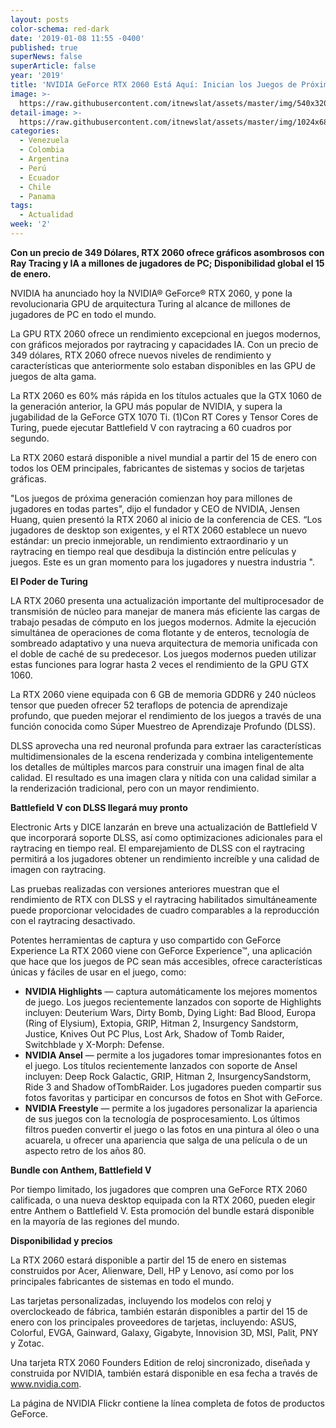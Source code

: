 ```yaml
---
layout: posts
color-schema: red-dark
date: '2019-01-08 11:55 -0400'
published: true
superNews: false
superArticle: false
year: '2019'
title: 'NVIDIA GeForce RTX 2060 Está Aquí: Inician los Juegos de Próxima Generación'
image: >-
  https://raw.githubusercontent.com/itnewslat/assets/master/img/540x320/geforce-p.jpg
detail-image: >-
  https://raw.githubusercontent.com/itnewslat/assets/master/img/1024x680/geforce-g.jpg
categories:
  - Venezuela
  - Colombia
  - Argentina
  - Perú
  - Ecuador
  - Chile
  - Panama
tags:
  - Actualidad
week: '2'
---
```

**Con un precio de 349 Dólares, RTX 2060 ofrece gráficos asombrosos con Ray Tracing y IA a millones de jugadores de PC; Disponibilidad global el 15 de enero.**

NVIDIA ha anunciado hoy la NVIDIA® GeForce® RTX 2060, y pone la revolucionaria GPU de arquitectura Turing al alcance de millones de jugadores de PC en todo el mundo.

La GPU RTX 2060 ofrece un rendimiento excepcional en juegos modernos, con gráficos mejorados por raytracing y capacidades IA. Con un precio de 349 dólares, RTX 2060 ofrece nuevos niveles de rendimiento y características que anteriormente solo estaban disponibles en las GPU de juegos de alta gama.

La RTX 2060 es 60% más rápida en los títulos actuales que la GTX 1060 de la generación anterior, la GPU más popular de NVIDIA, y supera la jugabilidad de la GeForce GTX 1070 Ti. (1)Con RT Cores y Tensor Cores de Turing, puede ejecutar Battlefield V con raytracing a 60 cuadros por segundo. 

La RTX 2060 estará disponible a nivel mundial a partir del 15 de enero con todos los OEM principales, fabricantes de sistemas y socios de tarjetas gráficas.

"Los juegos de próxima generación comienzan hoy para millones de jugadores en todas partes", dijo el fundador y CEO de NVIDIA, Jensen Huang, quien presentó la RTX 2060 al inicio de la conferencia de CES. “Los jugadores de desktop son exigentes, y el RTX 2060 establece un nuevo estándar: un precio inmejorable, un rendimiento extraordinario y un raytracing en tiempo real que desdibuja la distinción entre películas y juegos. Este es un gran momento para los jugadores y nuestra industria ".

**El Poder de Turing**

LA RTX 2060 presenta una actualización importante del multiprocesador de transmisión de núcleo para manejar de manera más eficiente las cargas de trabajo pesadas de cómputo en los juegos modernos. Admite la ejecución simultánea de operaciones de coma flotante y de enteros, tecnología de sombreado adaptativo y una nueva arquitectura de memoria unificada con el doble de caché de su predecesor. Los juegos modernos pueden utilizar estas funciones para lograr hasta 2 veces el rendimiento de la GPU GTX 1060.

La RTX 2060 viene equipada con 6 GB de memoria GDDR6 y 240 núcleos tensor que pueden ofrecer 52 teraflops de potencia de aprendizaje profundo, que pueden mejorar el rendimiento de los juegos a través de una función conocida como Súper Muestreo de Aprendizaje Profundo (DLSS).

DLSS aprovecha una red neuronal profunda para extraer las características multidimensionales de la escena renderizada y combina inteligentemente los detalles de múltiples marcos para construir una imagen final de alta calidad. El resultado es una imagen clara y nítida con una calidad similar a la renderización tradicional, pero con un mayor rendimiento.

**Battlefield V con DLSS llegará muy pronto**

Electronic Arts y DICE lanzarán en breve una actualización de Battlefield V que incorporará soporte DLSS, así como optimizaciones adicionales para el raytracing en tiempo real. El emparejamiento de DLSS con el raytracing permitirá a los jugadores obtener un rendimiento increíble y una calidad de imagen con raytracing.

Las pruebas realizadas con versiones anteriores muestran que el rendimiento de RTX con DLSS y el raytracing habilitados simultáneamente puede proporcionar velocidades de cuadro comparables a la reproducción con el raytracing desactivado.

Potentes herramientas de captura y uso compartido con GeForce Experience
La RTX 2060 viene con GeForce Experience™, una aplicación que hace que los juegos de PC sean más accesibles, ofrece características únicas y fáciles de usar en el juego, como:

- **NVIDIA Highlights** — captura automáticamente los mejores momentos de juego. Los juegos recientemente lanzados con soporte de Highlights incluyen: Deuterium Wars, Dirty Bomb, Dying Light: Bad Blood, Europa (Ring of Elysium), Extopia, GRIP, Hitman 2, Insurgency Sandstorm, Justice, Knives Out PC Plus, Lost Ark, Shadow of Tomb Raider, Switchblade y X-Morph: Defense.
- **NVIDIA Ansel** — permite a los jugadores tomar impresionantes fotos en el juego. Los títulos recientemente lanzados con soporte de Ansel incluyen: Deep Rock Galactic, GRIP, Hitman 2, InsurgencySandstorm, Ride 3 and Shadow ofTombRaider. Los jugadores pueden compartir sus fotos favoritas y participar en concursos de fotos en Shot with GeForce.
- **NVIDIA Freestyle** — permite a los jugadores personalizar la apariencia de sus juegos con la tecnología de posprocesamiento. Los últimos filtros pueden convertir el juego o las fotos en una pintura al óleo o una acuarela, u ofrecer una apariencia que salga de una película o de un aspecto retro de los años 80.

**Bundle con Anthem, Battlefield V**

Por tiempo limitado, los jugadores que compren una GeForce RTX 2060 calificada, o una nueva desktop equipada con la RTX 2060, pueden elegir entre Anthem o Battlefield V. Esta promoción del bundle estará disponible en la mayoría de las regiones del mundo.

**Disponibilidad y precios**

La RTX 2060 estará disponible a partir del 15 de enero en sistemas construidos por Acer, Alienware, Dell, HP y Lenovo, así como por los principales fabricantes de sistemas en todo el mundo.

Las tarjetas personalizadas, incluyendo los modelos con reloj y overclockeado de fábrica, también estarán disponibles a partir del 15 de enero con los principales proveedores de tarjetas, incluyendo: ASUS, Colorful, EVGA, Gainward, Galaxy, Gigabyte, Innovision 3D, MSI, Palit, PNY y Zotac. 

Una tarjeta RTX 2060 Founders Edition de reloj sincronizado, diseñada y construida por NVIDIA, también estará disponible en esa fecha a través de www.nvidia.com. 

La página de NVIDIA Flickr contiene la línea completa de fotos de productos GeForce. 